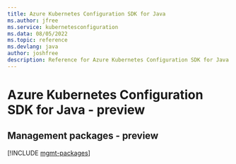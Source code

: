```yaml
---
title: Azure Kubernetes Configuration SDK for Java
ms.author: jfree
ms.service: kubernetesconfiguration
ms.data: 08/05/2022
ms.topic: reference
ms.devlang: java
author: joshfree
description: Reference for Azure Kubernetes Configuration SDK for Java
---
```

# Azure Kubernetes Configuration SDK for Java - preview

## Management packages - preview
[!INCLUDE [mgmt-packages](kubernetes-configuration-mgmt-index.md)]